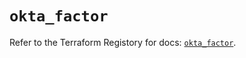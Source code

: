 # `okta_factor`

Refer to the Terraform Registory for docs: [`okta_factor`](https://registry.terraform.io/providers/okta/okta/4.4.1/docs/resources/factor).

